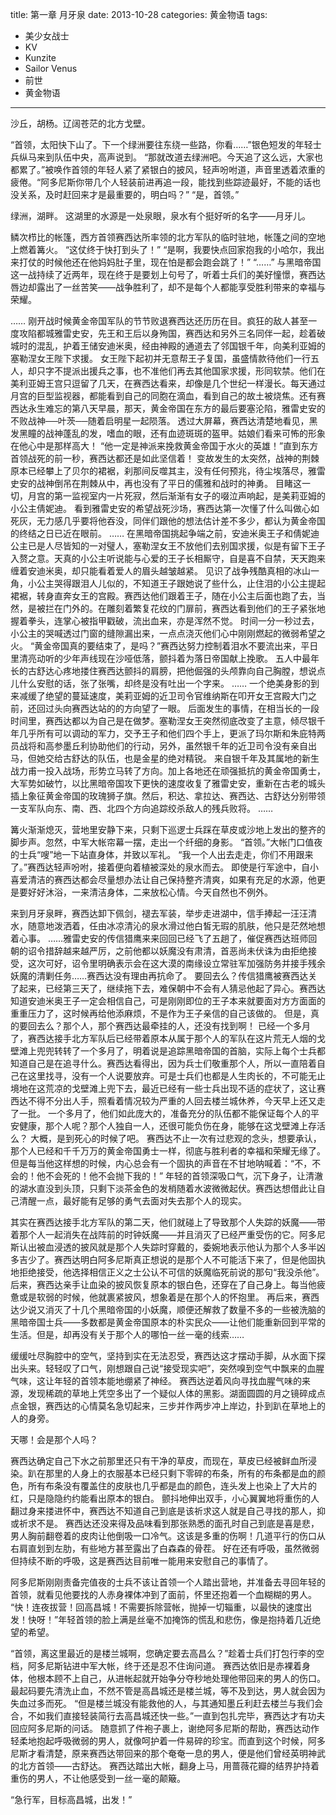 title: 第一章 月牙泉
date: 2013-10-28
categories: 黄金物语
tags:
- 美少女战士
- KV
- Kunzite
- Sailor Venus
- 前世
- 黄金物语
---

沙丘，胡杨。辽阔苍茫的北方戈壁。<!--more-->

“首领，太阳快下山了。下一个绿洲要往东绕一些路，你看……”银色短发的年轻士兵纵马来到队伍中央，高声说到。
“那就改道去绿洲吧。今天追了这么远，大家也都累了。”被唤作首领的年轻人紧了紧银白的披风，轻声吩咐道，声音里透着浓重的疲倦。“阿多尼斯你带几个人轻装前进再追一段，能找到些踪迹最好，不能的话也没关系，及时赶回来才是最重要的，明白吗？”
“是，首领。”

绿洲，湖畔。
这湖里的水源是一处泉眼，泉水有个挺好听的名字——月牙儿。

鳞次栉比的帐篷，西方首领赛西达所率领的北方军队的临时驻地，帐篷之间的空地上燃着篝火。
“这仗终于快打到头了！”
“是啊，我要快点回家抱我的小哈尔，我出来打仗的时候他还在他妈妈肚子里，现在怕是都会跑会跳了！”
“……”
与黑暗帝国这一战持续了近两年，现在终于是要划上句号了，听着士兵们的美好憧憬，赛西达唇边却露出了一丝苦笑——战争胜利了，却不是每个人都能享受胜利带来的幸福与荣耀。


……
刚开战时候黄金帝国军队的节节败退赛西达还历历在目。疯狂的敌人甚至一度攻陷都城雅雷史安，先王和王后以身殉国，赛西达和另外三名同伴一起，趁着破城时的混乱，护着王储安迪米奥，经由神殿的通道去了邻国银千年，向美利亚姆的塞勒涅女王陛下求援。
女王陛下起初并无意帮王子复国，虽盛情款待他们一行五人，却只字不提派出援兵之事，也不准他们再去其他国家求援，形同软禁。他们在美利亚姆王宫只逗留了几天，在赛西达看来，却像是几个世纪一样漫长。每天通过月宫的巨型监视器，都能看到自己的同胞在滴血，看到自己的故土被烧焦。还有赛西达永生难忘的第八天早晨，那天，黄金帝国在东方的最后要塞沦陷，雅雷史安的不败战神──叶茨──随着启明星一起陨落。
透过大屏幕，赛西达清楚地看见，黑发黑瞳的战神蓬乱的发，嗜血的眼，还有血迹斑斑的盔甲。姑娘们看来可怖的形象在他心中是那样高大！
“他一定是神派来挽救黄金帝国于水火的英雄！”直到东方首领战死的前一秒，赛西达都还是如此坚信着！
变故发生的太突然，战神的荆棘原本已经攀上了贝尔的裙裾，刹那间反噬其主，没有任何预兆，待尘埃落尽，雅雷史安的战神倒吊在荆棘从中，再也没有了平日的儒雅和战时的神勇。
目睹这一切，月宫的第一监视室内一片死寂，然后渐渐有女子的啜泣声响起，是美莉亚姆的小公主倩妮迪。
看到雅雷史安的希望战死沙场，赛西达第一次懂了什么叫做心如死灰，无力感几乎要将他吞没，同伴们跟他的想法估计差不多少，都认为黄金帝国的终结之日已近在眼前。
……
在黑暗帝国挑起争端之前，安迪米奥王子和倩妮迪公主已是人尽皆知的一对璧人，塞勒涅女王不放他们去别国求援，似是有留下王子入赘之意。天真的小公主听说能与心爱的王子长相厮守，自是喜不自禁，天天跑来缠着安迪米奥，却只能看着爱人的眉头越皱越紧。
见识了战争残酷真相的冰山一角，小公主哭得跟泪人儿似的，不知道王子跟她说了些什么，止住泪的小公主提起裙裾，转身直奔女王的宫殿。赛西达他们跟着王子，随在小公主后面也跑了去，当然，是被拦在门外的。在雕刻着繁复花纹的门扉前，赛西达看到他们的王子紧张地握着拳头，连掌心被指甲戳破，流出血来，亦是浑然不觉。
时间一分一秒过去，小公主的哭喊透过门窗的缝隙漏出来，一点点浇灭他们心中刚刚燃起的微弱希望之火。
“黄金帝国真的要结束了，是吗？”赛西达努力控制着泪水不要流出来，平日里清亮动听的少年声线现在沙哑低落，颤抖着为落日帝国献上挽歌。
五人中最年长的古舒达心疼地搂住赛西达颤抖的肩膀，把他倔强的头颅靠向自己胸膛，想说点儿什么安慰的话，张了张嘴，却终是没有吐出一个字来。
……
一个绝美身影的到来减缓了绝望的蔓延速度，美莉亚姆的近卫司令官维纳斯在叩开女王宫殿大门之前，还回过头向赛西达站的的方向望了一眼。
后面发生的事情，在相当长的一段时间里，赛西达都以为自己是在做梦。塞勒涅女王突然彻底改变了主意，倾尽银千年几乎所有可以调动的军力，交予王子和他们四个手上，更派了玛尔斯和朱庇特两员战将和高参墨丘利协助他们的行动，另外，虽然银千年的近卫司令没有亲自出马，但她交给古舒达的队伍，也是金星的绝对精锐。
来自银千年及其属地的新生战力甫一投入战场，形势立马转了方向。加上各地还在顽强抵抗的黄金帝国勇士，大军势如破竹，以比黑暗帝国攻下更快的速度收复了雅雷史安，重新在古老的城头插上象征黄金帝国的玫瑰狮子旗。然后，积达、拿拉达、赛西达、古舒达分别带领一支军队向东、南、西、北四个方向追踪绞杀敌人的残兵败将。
……


篝火渐渐熄灭，营地里安静下来，只剩下巡逻士兵踩在草皮或沙地上发出的整齐的脚步声。忽然，中军大帐帘幕一摆，走出一个纤细的身影。
“首领。”大帐门口值夜的士兵“嗖”地一下站直身体，并致以军礼。
“我一个人出去走走，你们不用跟来了。”赛西达轻声吩咐，接着便向着植被深处的泉水而去。
即使是行军途中，自小喜爱清洁的赛西达都会尽量想办法让自己保持整齐清爽，如果有充足的水源，他更是要好好沐浴，一来清洁身体，二来放松心情。今天自然也不例外。

来到月牙泉畔，赛西达卸下佩剑，褪去军装，举步走进湖中，信手捧起一汪汪清水，随意地泼洒着，任由冰凉清沁的泉水滑过他白皙无瑕的肌肤，他只是茫然地想着心事。
……雅雷史安的传信猎鹰来来回回已经飞了五趟了，催促赛西达班师回朝的诏令措辞越来越严厉，之前他都以妖魔没有肃清，首恶尚未伏诛为由拒绝接受，这次可好，诏令里明确表示会在这大漠的南缘设立常驻军加强防务并接手残余妖魔的清剿任务……赛西达没有理由再抗命了。
要回去么？传信猎鹰被赛西达关了起来，已经第三天了，继续拖下去，难保朝中不会有人猜忌他起了异心。赛西达知道安迪米奥王子一定会相信自己，可是刚刚即位的王子本来就要面对方方面面的重重压力了，这时候再给他添麻烦，不是作为王子亲信的自己该做的。
但是，真的要回去么？那个人，那个赛西达最牵挂的人，还没有找到啊！
已经一个多月了，赛西达接手北方军队后已经带着原本从属于那个人的军队在这片荒无人烟的戈壁滩上兜兜转转了一个多月了，明着说是追踪黑暗帝国的首脑，实际上每个士兵都知道自己是在追寻什么。赛西达看得出，因为兵士们敬重那个人，所以一直陪着自己在这里找寻，没有一个人说要放弃。可是士兵们也都是人生肉长的，不可能无止境地在这荒凉的戈壁滩上兜下去，最近已经有一些士兵出现不适的症状了，这让赛西达不得不分出人手，照看着情况较为严重的人回去楼兰城休养，今天早上还又走了一批。
一个多月了，他们如此庞大的，准备充分的队伍都不能保证每个人的平安健康，那个人呢？那个人独自一人，还很可能负伤在身，能够在这戈壁滩上存活么？ 大概，是到死心的时候了吧。 赛西达不止一次有过悲观的念头，想要承认，那个人已经和千千万万的黄金帝国勇士一样，彻底与胜利者的幸福和荣耀无缘了。但是每当他这样想的时候，内心总会有一个固执的声音在不甘地呐喊着：“不，不会的！他不会死的！他不会抛下我的！”
年轻的首领深吸口气，沉下身子，让清澈的湖水直没到头顶，只剩下淡茶金色的发梢随着水波微微起伏。赛西达想借此让自己清醒一点，最好能有足够的勇气去面对失去那个人的现实。

其实在赛西达接手北方军队的第二天，他们就碰上了导致那个人失踪的妖魔——带着那个人一起消失在战阵前的时钟妖魔——并且消灭了已经严重受伤的它。阿多尼斯认出被血浸透的披风就是那个人失踪时穿戴的，委婉地表示他认为那个人多半凶多吉少了。赛西达明白阿多尼斯真正想说的是那个人不可能活下来了，但是他固执地拒绝接受，他选择相信正义之士公认不可信的妖魔临死前说的那句“我没杀他”。
后来，赛西达亲手让血染的披风恢复原本的银白色，还穿在了自己身上。每当他疲惫或是软弱的时候，他就裹紧披风，想象着是在那个人的怀抱里。  再后来，赛西达少说又消灭了十几个黑暗帝国的小妖魔，顺便还解救了数量不多的一些被洗脑的黑暗帝国士兵——多数都是黄金帝国原本的朴实民众——让他们能重新回到平常的生活。但是，却再没有关于那个人的哪怕一丝一毫的线索……

缓缓吐尽胸腔中的空气，坚持到实在无法忍受，赛西达这才摆动手脚，从水面下探出头来。轻轻叹了口气，刚想跟自己说“接受现实吧”，突然嗅到空气中飘来的血腥气味，这让年轻的首领本能地绷紧了神经。
赛西达逆着风向寻找血腥气味的来源，发现稀疏的草地上凭空多出了一个疑似人体的黑影。湖面圆圆的月之镜碎成点点金银，赛西达的心情莫名急切起来，三步并作两步冲上岸边，扑到趴在草地上的人的身旁。

天哪！会是那个人吗？

赛西达确定自己下水之前那里还只有干净的草皮，而现在，草皮已经被鲜血所浸染。趴在那里的人身上的衣服基本已经只剩下零碎的布条，所有的布条都是血的颜色，所有布条没有覆盖住的皮肤也几乎都是血的颜色，连头发上也染上了大片的红，只是隐隐约约能看出原本的银白。
颤抖地伸出双手，小心翼翼地将重伤的人翻过身来搂进怀中，赛西达不知道自己到底是该祈求这人就是自己寻找的那人，抑或祈求不是。
赛西达还没来得及品味看到那张熟悉的面孔时自己到底是喜是悲，男人胸前翻卷着的皮肉让他倒吸一口冷气。这该是多重的伤啊！几道平行的伤口从右肩直划到左肋，有些地方甚至露出了白森森的骨茬。
好在还有呼吸，虽然微弱但持续不断的呼吸，这是赛西达目前唯一能用来安慰自己的事情了。


阿多尼斯刚刚责备完值夜的士兵不该让首领一个人踏出营地，并准备去寻回年轻的首领，就看见他要找的人赤身裸体冲到了面前，怀里还抱着一个血糊糊的男人。
“快！连夜拔营！回高昌城！不需要拆除营帐，抛掉一切辎重，以最快的速度出发！快呀！”年轻首领的脸上满是丝毫不加掩饰的慌乱和悲伤，像是抱持着几近绝望的希望。

“首领，离这里最近的是楼兰城啊，您确定要去高昌么？”趁着士兵们打包行李的空档，阿多尼斯钻进中军大帐，终于还是忍不住询问道。
赛西达依旧是赤裸着身体，他根本顾不上自己，从进帐起就开始争分夺秒地处理他带回来的男人的伤口。最起码要先清洗止血，不然不管是高昌城还是楼兰城，等不及到达，男人就会因为失血过多而死。
“但是楼兰城没有能救他的人，与其通知墨丘利赶去楼兰与我们会合，不如我们直接轻装简行去高昌城还快一些。”一直到包扎完毕，赛西达才有功夫回应阿多尼斯的问话。
随意抓了件袍子裹上，谢绝阿多尼斯的帮助，赛西达动作轻柔地抱起呼吸微弱的男人，就像呵护着一件易碎的珍宝。而直到这个时候，阿多尼斯才看清楚，原来赛西达带回来的那个奄奄一息的男人，便是他们曾经英明神武的北方首领——古舒达。
赛西达踏出大帐，翻身上马，用蔷薇花瓣的结界护持着重伤的男人，不让他感受到一丝一毫的颠簸。

“急行军，目标高昌城，出发！”